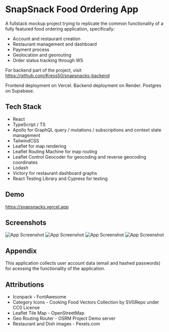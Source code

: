 
# SnapSnack Food Ordering App

A fullstack mockup project trying to replicate the common functionality of a fully featured food ordering application, specifically:

- Account and restaurant creation
- Restaurant management and dashboard
- Payment process
- Geolocation and georouting
- Order status tracking through WS

For backend part of the project, visit https://github.com/Kress50/snapsnacks-backend

Frontend deployment on Vercel. Backend deployment on Render. Postgres on Supabase.


## Tech Stack

- React
- TypeScript / TS
- Apollo for GraphQL query / mutations / subscriptions and context state management
- TailwindCSS
- Leaflet for map rendering
- Leaflet Routing Machine for map routing
- Leaflet Control Geocoder for geocoding and reverse geocoding coordinates
- Lodash
- Victory for restaurant dashboard graphs
- React Testing Library and Cypress for testing


## Demo

https://snapsnacks.vercel.app


## Screenshots

![App Screenshot](https://i.imgur.com/tM83XQA.png)
![App Screenshot](https://i.imgur.com/SxENZ8J.png)
![App Screenshot](https://i.imgur.com/wS1P4FT.png)
![App Screenshot](https://i.imgur.com/TBfrE98.png)


## Appendix

This application collects user account data (email and hashed passwords) for acessing the functionality of the application.


## Attributions

- Iconpack - FontAwesome
- Category Icons - Cooking Food Vectors Collection by SVGRepo under CC0 License
- Leaflet Tile Map - OpenStreetMap
- Geo Routing Router - OSRM Project Demo server
- Restaurant and Dish images - Pexels.com

